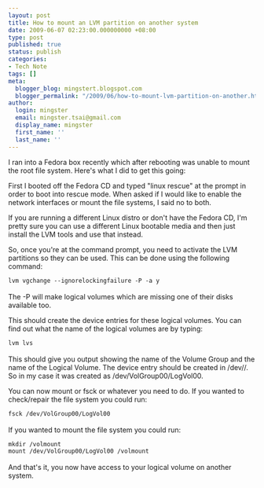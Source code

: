```yaml
---
layout: post
title: How to mount an LVM partition on another system
date: 2009-06-07 02:23:00.000000000 +08:00
type: post
published: true
status: publish
categories:
- Tech Note
tags: []
meta:
  blogger_blog: mingstert.blogspot.com
  blogger_permalink: "/2009/06/how-to-mount-lvm-partition-on-another.html"
author:
  login: mingster
  email: mingster.tsai@gmail.com
  display_name: mingster
  first_name: ''
  last_name: ''
---
```

<p>I ran into a Fedora box recently which after rebooting was unable to mount the root file system. Here's what I did to get this going:</p>
<p>First I booted off the Fedora CD and typed "linux rescue" at the prompt in order to boot into rescue mode. When asked if I would like to enable the network interfaces or mount the file systems, I said no to both.</p>
<p>If you are running a different Linux distro or don't have the Fedora CD, I'm pretty sure you can use a different Linux bootable media and then just install the LVM tools and use that instead.</p>
<p>So, once you're at the command prompt, you need to activate the LVM partitions so they can be used. This can be done using the following command:<br /><code><br />lvm vgchange --ignorelockingfailure -P -a y<br /></code><br />The -P will make logical volumes which are missing one of their disks available too.</p>
<p>This should create the device entries for these logical volumes. You can find out what the name of the logical volumes are by typing:<br /><code><br />lvm lvs<br /></code><br />This should give you output showing the name of the Volume Group and the name of the Logical Volume. The device entry should be created in /dev//. So in my case it was created as /dev/VolGroup00/LogVol00.</p>
<p>You can now mount or fsck or whatever you need to do. If you wanted to check/repair the file system you could run:<br /><code><br />fsck /dev/VolGroup00/LogVol00<br /></code><br />If you wanted to mount the file system you could run:<br /><code><br />mkdir /volmount<br />mount /dev/VolGroup00/LogVol00 /volmount<br /></code><br />And that's it, you now have access to your logical volume on another system.</p>
